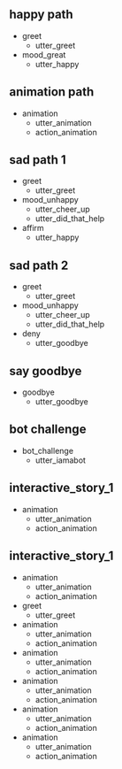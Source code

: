 ## happy path
* greet
  - utter_greet
* mood_great
  - utter_happy

## animation path
 * animation
    - utter_animation
    - action_animation

## sad path 1
* greet
  - utter_greet
* mood_unhappy
  - utter_cheer_up
  - utter_did_that_help
* affirm
  - utter_happy

## sad path 2
* greet
  - utter_greet
* mood_unhappy
  - utter_cheer_up
  - utter_did_that_help
* deny
  - utter_goodbye

## say goodbye
* goodbye
  - utter_goodbye

## bot challenge
* bot_challenge
  - utter_iamabot

## interactive_story_1
* animation
    - utter_animation
    - action_animation

## interactive_story_1
* animation
    - utter_animation
    - action_animation
* greet
    - utter_greet
* animation
    - utter_animation
    - action_animation
* animation
    - utter_animation
    - action_animation
* animation
    - utter_animation
    - action_animation
* animation
    - utter_animation
    - action_animation
* animation
    - utter_animation
    - action_animation
